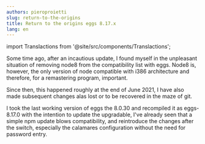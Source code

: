 ```yaml
---
authors: pieroproietti
slug: return-to-the-origins
title: Return to the origins eggs 8.17.x
lang: en
---
```

import Translactions from '@site/src/components/Translactions';

<Translactions path="blog/return-to-the-origins"/>

Some time ago, after an incautious update, I found myself in the unpleasant situation of removing node8 from the compatibility list with eggs. Node8 is, however, the only version of node compatible with i386 architecture and therefore, for a remastering program, important.

Since then, this happened roughly at the end of June 2021, I have also made subsequent changes alas lost or to be recovered in the maze of git.

I took the last working version of eggs the 8.0.30 and recompiled it as eggs-8.17.0 with the intention to update the upgradable, I've already seen that a simple npm update blows compatibility, and reintroduce the changes after the switch, especially the calamares configuration without the need for password entry.
